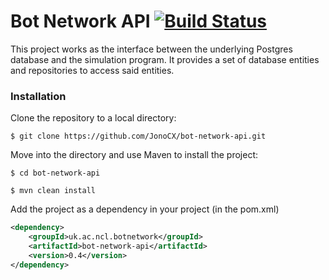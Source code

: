 # Bot Network API [![Build Status](https://travis-ci.org/JonoCX/bot-network-api.svg?branch=master)](https://travis-ci.org/JonoCX/bot-network-api)

This project works as the interface between the underlying Postgres database and the simulation program. It provides a set of database entities and repositories to access said entities.

### Installation
Clone the repository to a local directory:

`$ git clone https://github.com/JonoCX/bot-network-api.git`

Move into the directory and use Maven to install the project:

`$ cd bot-network-api`

`$ mvn clean install`

Add the project as a dependency in your project (in the pom.xml)
```xml
<dependency>
    <groupId>uk.ac.ncl.botnetwork</groupId>
    <artifactId>bot-network-api</artifactId>
    <version>0.4</version>
</dependency>
```
